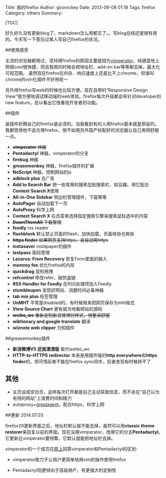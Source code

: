 Title: 我的firefox
Author: goorockey
Date: 2013-09-08 01:18
Tags: firefox
Category: others
Summary: 


[TOC]

[vimperator]: http://www.vimperator.org "vimperator"
[greatagent]: https://code.google.com/p/greatagent "greatagent"


好久好久没有更新blog了，markdown怎么用都忘了。。写blog总结还是很有用的。今天写一下答应过某人写自己firefox的状况。

##使用感受

主流的浏览器都用过，坚持用firefox的原因主要是因为[vimperator]，纯键盘地上网很cool很快捷，而且我用的时候会把地址栏、add-on bar等等都去掉，最大化可视范围。 
虽然现在firefox在内存、响应速度上还是比不上chrome，但谁叫chrome的vim化插件不好用呢～

另外用firefox写web的时候也比较方便，现在自带的“Responsive Design View"很方便地调试移动端的web体验。firefox每次升级都会有针对developer的new feature，足以看出它很重视开发者的功能。

<!-- more -->

##插件

装插件折腾自己的firefox是必须的。当我看到有的人用firefox基本就是原装的，我都觉得他不适合用firefox，倒不如用另外国产标配好的浏览器让自己用得舒服一点。

- <s>**vimperator**    神器</s>
- **Pentadactyl** 神器，vimperator的分支
- **firebug**   神器
- **greasemonkey**  神器，firefox插件的扩展
- **NoScript** 神器，控制网站的js
- **adblock plus**  去广告
- **Add to Search Bar** 把一些常用的搜索加到搜索栏，如豆瓣。用它配合**Context Search X**使用
- **All-in-One Sidebar**    侧边栏管理插件，下载等等
- **AutoPager** 自动加载下一页
- **AutoProxy** 科学上网
- **Context Search X** 右击菜单选择指定搜索引擎来搜索鼠标选中的内容
- <s>**DownThemAll** 下载管理</s>
- **feedly**  rss reader
- **flashblock** 默认禁止页面的flash，加快加载，页面体验也爽些
- <s>**https finder** 如果网页支持https，会自动用https</s>
- **instasaver** instapaper的插件
- **lastpass** 密码管理
- **Lazarus: From Recovery** 恢复Form里面的输入
- **memroy fox** 优化firefox的内存
- **quickdrag** 鼠标拖拽
- **refcontrol** 修改refer，破防盗链
- **RSS Handler for Feedly** 在RSS处理项加入Feedly
- **stumbleupon** 发现好网站、消磨时间必备神器
- **tab mix plus** 标签管理
- **UnMHT** 平常是disabled的，有时候用来把网页保存为mht格式
- **View Source Chart** 更有层次地看网站的源码
- <s>**weibo_wc**  重新定制新浪微博的样式，很整洁舒服</s>
- **wiktionary and google translate** 翻译
- **wiznote web clipper** 为知插件


##greasemonkey插件

- **新浪微博V5 还我漂漂版** 取代weibo_wc
- **HTTP-to-HTTPS redirector** 本来是用插件版的**http everywhere**和**https finder**的，但可惜前者不能在firefox sync同步，后者发现有时候转不了


## 其他

- 主页设成空白页，这样每次打开都是自己主动获取信息，而不会在“自己以为有用的网站“上浪费时间和精力
- autoproxy+[greatagent]，配合https，科学上网


##更新 2014.07.03

firefox29更新界面之后，地址栏默认就不能去掉，虽然可以用**classic theme restorer**来回复以前的界面。现在没用vimperator，改用它的分支**Pentadactyl**。它更新比vimperator要频繁，它默认就能把地址栏去掉。

vimperator的一个成员在[网上](http://superuser.com/questions/261174/whats-the-difference-between-vimperator-and-pentadactyl)回答vimperator和Pentadactyl的区别:

- vimperator致力于让用户更简单地用vim的操作使用firefox

- Pentadactyl则更倾向于高级用户，有更强大的定制性
